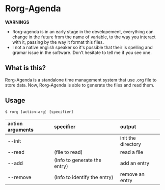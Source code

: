 # Rorg-Agenda

**WARNINGS**
- Rorg-agenda is in an early stage in the developement, everything can change
in the future from the name of variable, to the way you interact with it,
passing by the way it format this files.
- I not a native english speaker so it's possible that their is spelling and gramar
issue in the software. Don't hesitate to tell me if you see one.


## What is this?

Rorg-Agenda is a standalone time management system that use .org file to  store data.
Now, Rorg-Agenda is able to generate the files and read them.

## Usage

```
$ rorg [action-arg] [specifier]
```

|action arguments |specifier                      |output            |
|:---------       |:--------                      |:-----            |
| --init          |                               |init the directory|
| --read          |(file to read)                 |read a file       |
| --add           |(Info to generate the entry)   |add an entry      |
| --remove        |(Info to identify the entry)   |remove an entry   |
